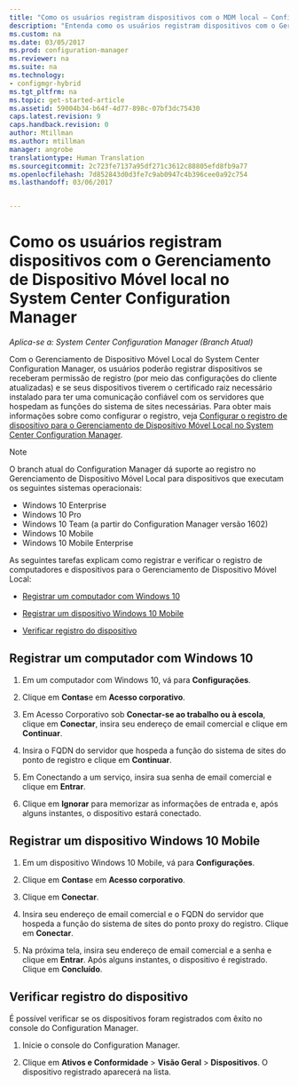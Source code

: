 ```yaml
---
title: "Como os usuários registram dispositivos com o MDM local – Configuration Manager | Microsoft Docs"
description: "Entenda como os usuários registram dispositivos com o Gerenciamento de Dispositivo Móvel local no System Center Configuration Manager."
ms.custom: na
ms.date: 03/05/2017
ms.prod: configuration-manager
ms.reviewer: na
ms.suite: na
ms.technology:
- configmgr-hybrid
ms.tgt_pltfrm: na
ms.topic: get-started-article
ms.assetid: 59004b34-b64f-4d77-898c-07bf3dc75430
caps.latest.revision: 9
caps.handback.revision: 0
author: Mtillman
ms.author: mtillman
manager: angrobe
translationtype: Human Translation
ms.sourcegitcommit: 2c723fe7137a95df271c3612c88805efd8fb9a77
ms.openlocfilehash: 7d852843d0d3fe7c9ab0947c4b396cee0a92c754
ms.lasthandoff: 03/06/2017


---
```

# <a name="how-users-enroll-devices-with-on-premises-mobile-device-management-in-system-center-configuration-manager"></a>Como os usuários registram dispositivos com o Gerenciamento de Dispositivo Móvel local no System Center Configuration Manager

*Aplica-se a: System Center Configuration Manager (Branch Atual)*

Com o Gerenciamento de Dispositivo Móvel Local do System Center Configuration Manager, os usuários poderão registrar dispositivos se receberam permissão de registro (por meio das configurações do cliente atualizadas) e se seus dispositivos tiverem o certificado raiz necessário instalado para ter uma comunicação confiável com os servidores que hospedam as funções do sistema de sites necessárias. Para obter mais informações sobre como configurar o registro, veja [Configurar o registro de dispositivo para o Gerenciamento de Dispositivo Móvel Local no System Center Configuration Manager](../../mdm/get-started/set-up-device-enrollment-on-premises-mdm.md).  

 > [!NOTE]  
>  O branch atual do Configuration Manager dá suporte ao registro no Gerenciamento de Dispositivo Móvel Local para dispositivos que executam os seguintes sistemas operacionais:  
>   
>  -  Windows 10 Enterprise  
> -   Windows 10 Pro  
> -   Windows 10 Team \(a partir do Configuration Manager versão 1602\)  
> -   Windows 10 Mobile  
> -   Windows 10 Mobile Enterprise

As seguintes tarefas explicam como registrar e verificar o registro de computadores e dispositivos para o Gerenciamento de Dispositivo Móvel Local:  

-   [Registrar um computador com Windows 10](#bkmk_enrollDesk)  

-   [Registrar um dispositivo Windows 10 Mobile](#bkmk_enrollMob)  

-   [Verificar registro do dispositivo](#bkmk_verify)  

##  <a name="bkmk_enrollDesk"></a> Registrar um computador com Windows 10  

1.  Em um computador com Windows 10, vá para **Configurações**.  

2.  Clique em **Contas**e em **Acesso corporativo**.  

3.  Em Acesso Corporativo sob **Conectar-se ao trabalho ou à escola**, clique em **Conectar**, insira seu endereço de email comercial e clique em **Continuar**.  

4.  Insira o FQDN do servidor que hospeda a função do sistema de sites do ponto de registro e clique em **Continuar**.  

5.  Em Conectando a um serviço, insira sua senha de email comercial e clique em **Entrar**.  

6.  Clique em **Ignorar** para memorizar as informações de entrada e, após alguns instantes, o dispositivo estará conectado.  

##  <a name="bkmk_enrollMob"></a> Registrar um dispositivo Windows 10 Mobile  

1.  Em um dispositivo Windows 10 Mobile, vá para **Configurações**.  

2.  Clique em **Contas**e em **Acesso corporativo**.  

3.  Clique em **Conectar**.  

4.  Insira seu endereço de email comercial e o FQDN do servidor que hospeda a função do sistema de sites do ponto proxy do registro. Clique em **Conectar**.  

5.  Na próxima tela, insira seu endereço de email comercial e a senha e clique em **Entrar**. Após alguns instantes, o dispositivo é registrado. Clique em **Concluído**.  

##  <a name="bkmk_verify"></a> Verificar registro do dispositivo  
 É possível verificar se os dispositivos foram registrados com êxito no console do Configuration Manager.  

1.  Inicie o console do Configuration Manager.  

2.  Clique em **Ativos e Conformidade** > **Visão Geral** > **Dispositivos**. O dispositivo registrado aparecerá na lista.  

